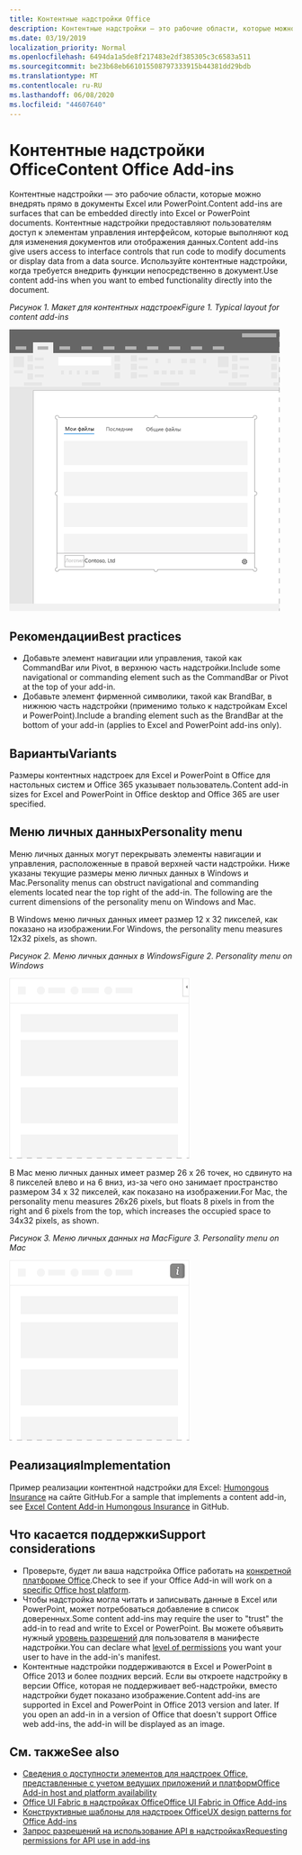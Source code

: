 ```yaml
---
title: Контентные надстройки Office
description: Контентные надстройки — это рабочие области, которые можно внедрять прямо в документы Excel или PowerPoint, что предоставляет пользователям доступ к элементам управления интерфейсом, которые выполняют код для изменения документов или отображения данных.
ms.date: 03/19/2019
localization_priority: Normal
ms.openlocfilehash: 6494da1a5de8f217483e2df385305c3c6583a511
ms.sourcegitcommit: be23b68eb661015508797333915b44381dd29bdb
ms.translationtype: MT
ms.contentlocale: ru-RU
ms.lasthandoff: 06/08/2020
ms.locfileid: "44607640"
---
```

# <a name="content-office-add-ins"></a><span data-ttu-id="89746-103">Контентные надстройки Office</span><span class="sxs-lookup"><span data-stu-id="89746-103">Content Office Add-ins</span></span>

<span data-ttu-id="89746-104">Контентные надстройки — это рабочие области, которые можно внедрять прямо в документы Excel или PowerPoint.</span><span class="sxs-lookup"><span data-stu-id="89746-104">Content add-ins are surfaces that can be embedded directly into Excel or PowerPoint documents.</span></span> <span data-ttu-id="89746-105">Контентные надстройки предоставляют пользователям доступ к элементам управления интерфейсом, которые выполняют код для изменения документов или отображения данных.</span><span class="sxs-lookup"><span data-stu-id="89746-105">Content add-ins give users access to interface controls that run code to modify documents or display data from a data source.</span></span> <span data-ttu-id="89746-106">Используйте контентные надстройки, когда требуется внедрить функции непосредственно в документ.</span><span class="sxs-lookup"><span data-stu-id="89746-106">Use content add-ins when you want to embed functionality directly into the document.</span></span>  

<span data-ttu-id="89746-107">*Рисунок 1. Макет для контентных надстроек*</span><span class="sxs-lookup"><span data-stu-id="89746-107">*Figure 1. Typical layout for content add-ins*</span></span>

![Изображение, на котором показан типичный макет контентной надстройки.](../images/overview-with-app-content.png)

## <a name="best-practices"></a><span data-ttu-id="89746-109">Рекомендации</span><span class="sxs-lookup"><span data-stu-id="89746-109">Best practices</span></span>

- <span data-ttu-id="89746-110">Добавьте элемент навигации или управления, такой как CommandBar или Pivot, в верхнюю часть надстройки.</span><span class="sxs-lookup"><span data-stu-id="89746-110">Include some navigational or commanding element such as the CommandBar or Pivot at the top of your add-in.</span></span>
- <span data-ttu-id="89746-111">Добавьте элемент фирменной символики, такой как BrandBar, в нижнюю часть надстройки (применимо только к надстройкам Excel и PowerPoint).</span><span class="sxs-lookup"><span data-stu-id="89746-111">Include a branding element such as the BrandBar at the bottom of your add-in (applies to Excel and PowerPoint add-ins only).</span></span>

## <a name="variants"></a><span data-ttu-id="89746-112">Варианты</span><span class="sxs-lookup"><span data-stu-id="89746-112">Variants</span></span>

<span data-ttu-id="89746-113">Размеры контентных надстроек для Excel и PowerPoint в Office для настольных систем и Office 365 указывает пользователь.</span><span class="sxs-lookup"><span data-stu-id="89746-113">Content add-in sizes for Excel and PowerPoint in Office desktop and Office 365 are user specified.</span></span>

## <a name="personality-menu"></a><span data-ttu-id="89746-114">Меню личных данных</span><span class="sxs-lookup"><span data-stu-id="89746-114">Personality menu</span></span>

<span data-ttu-id="89746-p102">Меню личных данных могут перекрывать элементы навигации и управления, расположенные в правой верхней части надстройки. Ниже указаны текущие размеры меню личных данных в Windows и Mac.</span><span class="sxs-lookup"><span data-stu-id="89746-p102">Personality menus can obstruct navigational and commanding elements located near the top right of the add-in. The following are the current dimensions of the personality menu on Windows and Mac.</span></span>

<span data-ttu-id="89746-117">В Windows меню личных данных имеет размер 12 x 32 пикселей, как показано на изображении.</span><span class="sxs-lookup"><span data-stu-id="89746-117">For Windows, the personality menu measures 12x32 pixels, as shown.</span></span>

<span data-ttu-id="89746-118">*Рисунок 2. Меню личных данных в Windows*</span><span class="sxs-lookup"><span data-stu-id="89746-118">*Figure 2. Personality menu on Windows*</span></span> 

![Изображение меню личных данных на компьютере с Windows](../images/personality-menu-win.png)


<span data-ttu-id="89746-120">В Mac меню личных данных имеет размер 26 x 26 точек, но сдвинуто на 8 пикселей влево и на 6 вниз, из-за чего оно занимает пространство размером 34 x 32 пикселей, как показано на изображении.</span><span class="sxs-lookup"><span data-stu-id="89746-120">For Mac, the personality menu measures 26x26 pixels, but floats 8 pixels in from the right and 6 pixels from the top, which increases the occupied space to 34x32 pixels, as shown.</span></span>

<span data-ttu-id="89746-121">*Рисунок 3. Меню личных данных на Mac*</span><span class="sxs-lookup"><span data-stu-id="89746-121">*Figure 3. Personality menu on Mac*</span></span>

![Изображение меню личных данных на компьютере с Mac](../images/personality-menu-mac.png)

## <a name="implementation"></a><span data-ttu-id="89746-123">Реализация</span><span class="sxs-lookup"><span data-stu-id="89746-123">Implementation</span></span>

<span data-ttu-id="89746-124">Пример реализации контентной надстройки для Excel: [Humongous Insurance](https://github.com/OfficeDev/Excel-Content-Add-in-Humongous-Insurance) на сайте GitHub.</span><span class="sxs-lookup"><span data-stu-id="89746-124">For a sample that implements a content add-in, see [Excel Content Add-in Humongous Insurance](https://github.com/OfficeDev/Excel-Content-Add-in-Humongous-Insurance) in GitHub.</span></span>

## <a name="support-considerations"></a><span data-ttu-id="89746-125">Что касается поддержки</span><span class="sxs-lookup"><span data-stu-id="89746-125">Support considerations</span></span>

- <span data-ttu-id="89746-126">Проверьте, будет ли ваша надстройка Office работать на [конкретной платформе Office](../overview/office-add-in-availability.md).</span><span class="sxs-lookup"><span data-stu-id="89746-126">Check to see if your Office Add-in will work on a [specific Office host platform](../overview/office-add-in-availability.md).</span></span>
- <span data-ttu-id="89746-127">Чтобы надстройка могла читать и записывать данные в Excel или PowerPoint, может потребоваться добавление в список доверенных.</span><span class="sxs-lookup"><span data-stu-id="89746-127">Some content add-ins may require the user to "trust" the add-in to read and write to Excel or PowerPoint.</span></span> <span data-ttu-id="89746-128">Вы можете объявить нужный [уровень разрешений](../develop/requesting-permissions-for-api-use-in-content-and-task-pane-add-ins.md) для пользователя в манифесте надстройки.</span><span class="sxs-lookup"><span data-stu-id="89746-128">You can declare what [level of permissions](../develop/requesting-permissions-for-api-use-in-content-and-task-pane-add-ins.md) you want your user to have in the add-in's manifest.</span></span>  
- <span data-ttu-id="89746-p104">Контентные надстройки поддерживаются в Excel и PowerPoint в Office 2013 и более поздних версий. Если вы откроете надстройку в версии Office, которая не поддерживает веб-надстройки, вместо надстройки будет показано изображение.</span><span class="sxs-lookup"><span data-stu-id="89746-p104">Content add-ins are supported in Excel and PowerPoint in Office 2013 version and later. If you open an add-in in a version of Office that doesn't support Office web add-ins, the add-in will be displayed as an image.</span></span>

## <a name="see-also"></a><span data-ttu-id="89746-131">См. также</span><span class="sxs-lookup"><span data-stu-id="89746-131">See also</span></span>

- [<span data-ttu-id="89746-132">Сведения о доступности элементов для надстроек Office, представленные с учетом ведущих приложений и платформ</span><span class="sxs-lookup"><span data-stu-id="89746-132">Office Add-in host and platform availability</span></span>](../overview/office-add-in-availability.md)
- [<span data-ttu-id="89746-133">Office UI Fabric в надстройках Office</span><span class="sxs-lookup"><span data-stu-id="89746-133">Office UI Fabric in Office Add-ins</span></span>](../design/office-ui-fabric.md)
- [<span data-ttu-id="89746-134">Конструктивные шаблоны для надстроек Office</span><span class="sxs-lookup"><span data-stu-id="89746-134">UX design patterns for Office Add-ins</span></span>](../design/ux-design-pattern-templates.md)
- [<span data-ttu-id="89746-135">Запрос разрешений на использование API в надстройках</span><span class="sxs-lookup"><span data-stu-id="89746-135">Requesting permissions for API use in add-ins</span></span>](../develop/requesting-permissions-for-api-use-in-content-and-task-pane-add-ins.md)
